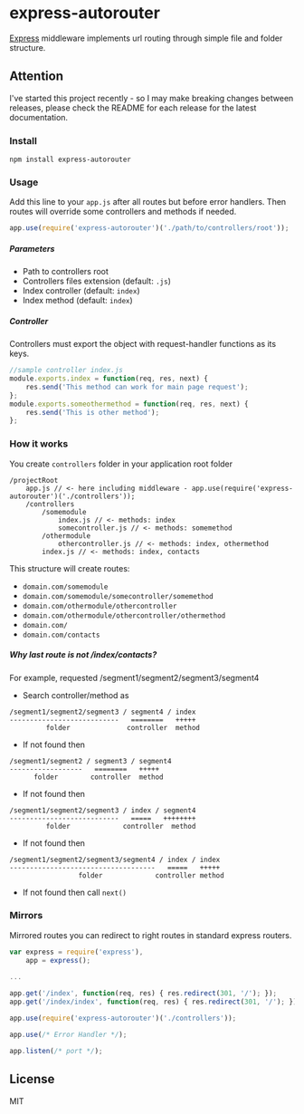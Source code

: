 # express-autorouter

[Express](http://expressjs.com) middleware implements url routing through simple file and folder structure.

## Attention

I've started this project recently - so I may make breaking changes between releases, please check the README for each release for the latest documentation.

### Install

```
npm install express-autorouter
```

### Usage

Add this line to your `app.js` after all routes but before error handlers. Then routes will override some controllers and methods if needed.

```js
app.use(require('express-autorouter')('./path/to/controllers/root'));
```

##### Parameters

* Path to controllers root
* Controllers files extension (default: `.js`)
* Index controller (default: `index`)
* Index method (default: `index`)

##### Controller

Controllers must export the object with request-handler functions as its keys.

```js
//sample controller index.js
module.exports.index = function(req, res, next) {
    res.send('This method can work for main page request');
};
module.exports.someothermethod = function(req, res, next) {
    res.send('This is other method');
};
```

### How it works

You create `controllers` folder in your application root folder
```
/projectRoot
    app.js // <- here including middleware - app.use(require('express-autorouter')('./controllers'));
    /controllers
        /somemodule
            index.js // <- methods: index
            somecontroller.js // <- methods: somemethod
        /othermodule
            othercontroller.js // <- methods: index, othermethod
        index.js // <- methods: index, contacts
```

This structure will create routes:

- `domain.com/somemodule`
- `domain.com/somemodule/somecontroller/somemethod`
- `domain.com/othermodule/othercontroller`
- `domain.com/othermodule/othercontroller/othermethod`
- `domain.com/`
- `domain.com/contacts`

##### Why last route is not /index/contacts?

For example, requested /segment1/segment2/segment3/segment4

* Search controller/method as

```
/segment1/segment2/segment3 / segment4 / index
---------------------------   ========   +++++
         folder              controller  method
```

* If not found then

```
/segment1/segment2 / segment3 / segment4
------------------   ========   +++++
      folder        controller  method
```

* If not found then

```
/segment1/segment2/segment3 / index / segment4
---------------------------   =====   ++++++++
         folder             controller  method
```

* If not found then

```
/segment1/segment2/segment3/segment4 / index / index
------------------------------------   =====   +++++
                 folder             controller method
```

* If not found then call `next()`

### Mirrors

Mirrored routes you can redirect to right routes in standard express routers.

```js
var express = require('express'),
    app = express();

...    
    
app.get('/index', function(req, res) { res.redirect(301, '/'); });
app.get('/index/index', function(req, res) { res.redirect(301, '/'); });

app.use(require('express-autorouter')('./controllers'));

app.use(/* Error Handler */);

app.listen(/* port */);

```

## License

MIT
